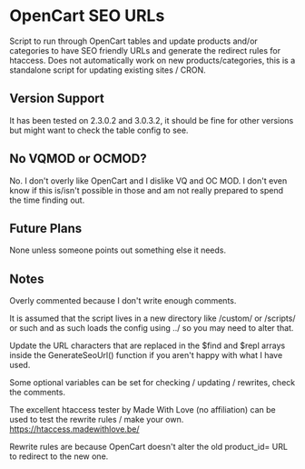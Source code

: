 # OpenCart SEO URLs
Script to run through OpenCart tables and update products and/or categories to have SEO friendly URLs and generate the redirect rules for htaccess. Does not automatically work on new products/categories, this is a standalone script for updating existing sites / CRON.

## Version Support
It has been tested on 2.3.0.2 and 3.0.3.2, it should be fine for other versions but might want to check the table config to see.

## No VQMOD or OCMOD?
No. I don't overly like OpenCart and I dislike VQ and OC MOD. I don't even know if this is/isn't possible in those and am not really prepared to spend the time finding out.

## Future Plans
None unless someone points out something else it needs.

## Notes
Overly commented because I don't write enough comments.

It is assumed that the script lives in a new directory like /custom/ or /scripts/ or such and as such loads the config using ../ so you may need to alter that.

Update the URL characters that are replaced in the $find and $repl arrays inside the GenerateSeoUrl() function if you aren't happy with what I have used.

Some optional variables can be set for checking / updating / rewrites, check the comments.

The excellent htaccess tester by Made With Love (no affiliation) can be used to test the rewrite rules / make your own. https://htaccess.madewithlove.be/

Rewrite rules are because OpenCart doesn't alter the old product_id= URL to redirect to the new one.
